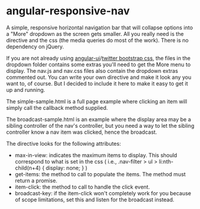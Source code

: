 angular-responsive-nav
======================

A simple, responsive horizontal navigation bar that will collapse options into a "More" dropdown as the screen gets smaller. All you really need is the directive and the css (the media queries do most of the work). There is no dependency on jQuery.

If you are not already using <a href="https://github.com/angular-ui/bootstrap">angular-ui</a>/<a href="http://getbootstrap.com/css/">twitter bootstrap css</a>, the files in the dropdown folder contains some extras you'll need to get the More menu to display. The nav.js and nav.css files also contain the dropdown extras commented out. You can write your own directive and make it look any you want to, of course. But I decided to include it here to make it easy to get it up and running.

The simple-sample.html is a full page example where clicking an item will simply call the callback method supplied.

The broadcast-sample.html is an example where the display area may be a sibling controller of the nav's controller, but you need a way to let the sibling controller know a nav item was clicked, hence the broadcast. 

The directive looks for the following attributes:

- max-in-view: indicates the maximum items to display. This should correspond to what is set in the css ( i.e., 		.nav-filter > ul > li:nth-child(n+4) { display: none; } )
- get-items: the method to call to populate the items. The method must return a promise.
- item-click: the method to call to handle the click event.
- broadcast-key: if the item-click won't completely work for you because of scope limitations, set this and listen 		for the broadcast instead.